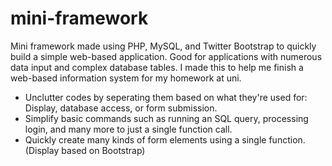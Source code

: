 # mini-framework
Mini framework made using PHP, MySQL, and Twitter Bootstrap to quickly build a simple web-based application. Good for applications with numerous data input and complex database tables.
I made this to help me finish a web-based information system for my homework at uni.

+ Unclutter codes by seperating them based on what they're used for: Display, database access, or form submission.
+ Simplify basic commands such as running an SQL query, processing login, and many more to just a single function call.
+ Quickly create many kinds of form elements using a single function. (Display based on Bootstrap)


